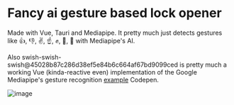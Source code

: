 # Fancy ai gesture based lock opener
Made with Vue, Tauri and Mediapipe. It pretty much just detects gestures like 👍, 👎, ✌️, ☝️, ✊, 👋, 🤟 with Mediapipe's AI.

Also swish-swish-swish@45028b87c286d38ef5e84b6c664af67bd9099ced is pretty much a working Vue (kinda-reactive even) implementation of the Google Mediapipe's gesture recognition [example](https://mediapipe-studio.webapps.google.com/studio/demo/gesture_recognizer) Codepen.

![image](https://github.com/user-attachments/assets/51f1acfc-ca05-4682-86df-85d5ed809988)
